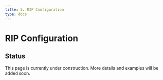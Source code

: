 ```yaml
---
title: 5. RIP Configuration
type: docs
---
```


# RIP Configuration

## Status

This page is currently under construction. More details and examples will be added soon.
